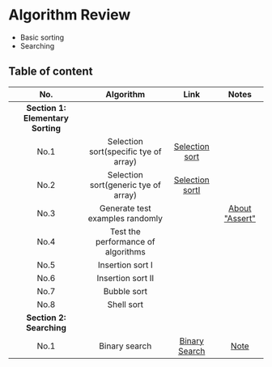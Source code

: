 # Algorithm Review
- Basic sorting
- Searching
## Table of content
| No.  | Algorithm  | Link | Notes |
| :------------: |:---------------:| :-----:|:-----:|
| **Section 1: Elementary Sorting**|                                      
|  No.1  | Selection sort(specific tye of array) |[Selection sort](https://github.com/Cecilia-xu/AlgorithmReview/blob/master/sorting/SelectionSort.java)     | 
| No.2  | Selection sort(generic tye of array) |[Selection sortI](https://github.com/Cecilia-xu/AlgorithmReview/blob/master/sorting/SelectionSort.java)     |
| No.3  | Generate test examples randomly | |[About "Assert"](https://github.com/Cecilia-xu/AlgorithmReview/blob/master/sorting/About%20Assert.md)|
| No.4  | Test the performance of algorithms| | | 
| No.5  | Insertion sort I| | | 
| No.6  | Insertion sort II| | | 
| No.7  | Bubble sort | | | 
| No.8  | Shell sort | | |
| **Section 2: Searching**|
| No.1  | Binary search |[Binary Search]()|[Note](https://github.com/Cecilia-xu/AlgorithmReview/blob/master/Searching/binary%20search.md)|
